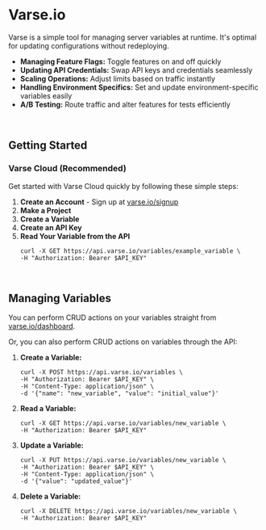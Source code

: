 <h1>Varse.io</h1>
<p>Varse is a simple tool for managing server variables at runtime. It's optimal for updating configurations without redeploying.</p>

<ul>
    <li><strong>Managing Feature Flags:</strong> Toggle features on and off quickly</li>
    <li><strong>Updating API Credentials:</strong> Swap API keys and credentials seamlessly</li>
    <li><strong>Scaling Operations:</strong> Adjust limits based on traffic instantly</li>
    <li><strong>Handling Environment Specifics:</strong> Set and update environment-specific variables easily</li>
    <li><strong>A/B Testing:</strong> Route traffic and alter features for tests efficiently</li>
</ul><br>

<h2>Getting Started</h2>
<h3>Varse Cloud (Recommended)</h3>
<p>Get started with Varse Cloud quickly by following these simple steps:</p>
<ol>
    <li><strong>Create an Account</strong> - Sign up at <a href="https://varse.io/signup">varse.io/signup</a></li>
    <li><strong>Make a Project</strong></li>
    <li><strong>Create a Variable</strong></li>
    <li><strong>Create an API Key</strong></li>
    <li><strong>Read Your Variable from the API</strong>
        <pre><code>curl -X GET https://api.varse.io/variables/example_variable \
-H "Authorization: Bearer $API_KEY"</code></pre>
    </li>
</ol><br>

<h2>Managing Variables</h2>
<p>You can perform CRUD actions on your variables straight from <a href="https://varse.io/dashboard">varse.io/dashboard</a>.</p>

<p>Or, you can also perform CRUD actions on variables through the API:</p>

<ol>
    <li><strong>Create a Variable:</strong>
        <pre><code>curl -X POST https://api.varse.io/variables \
-H "Authorization: Bearer $API_KEY" \
-H "Content-Type: application/json" \
-d '{"name": "new_variable", "value": "initial_value"}'</code></pre>
    </li>
    <li><strong>Read a Variable:</strong>
        <pre><code>curl -X GET https://api.varse.io/variables/new_variable \
-H "Authorization: Bearer $API_KEY"</code></pre>
    </li>
    <li><strong>Update a Variable:</strong>
        <pre><code>curl -X PUT https://api.varse.io/variables/new_variable \
-H "Authorization: Bearer $API_KEY" \
-H "Content-Type: application/json" \
-d '{"value": "updated_value"}'</code></pre>
    </li>
    <li><strong>Delete a Variable:</strong>
        <pre><code>curl -X DELETE https://api.varse.io/variables/new_variable \
-H "Authorization: Bearer $API_KEY"</code></pre>
    </li>
</ol>
